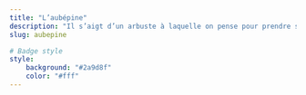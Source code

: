 ```yaml
---
title: "L’aubépine"
description: "Il s’aigt d’un arbuste à laquelle on pense pour prendre soin du cœur. On utilise surtout ses fleurs en mai, en gemmothérapie. C’est à ce moment que vous trouverez les bourgeons puis en septembre, les faux fruits rouges pourront être dégustés" 
slug: aubepine

# Badge style
style:
    background: "#2a9d8f"
    color: "#fff"
---
```

